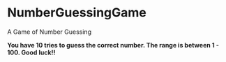 # NumberGuessingGame
A Game of Number Guessing

**You have 10 tries to guess the correct number. The range is between 1 - 100. Good luck!!**
